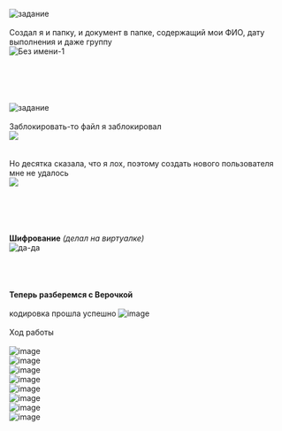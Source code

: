 ![задание](https://user-images.githubusercontent.com/70691206/96773266-ee878300-13ec-11eb-914a-f2052f18d612.jpg)  
   
Создал я и папку, и документ в папке, содержащий мои ФИО, дату выполнения и даже группу  
![Без имени-1](https://user-images.githubusercontent.com/70691206/96774014-10353a00-13ee-11eb-8f3e-16b34408c1ed.jpg)  
    
    
    
    
    
![задание](https://user-images.githubusercontent.com/70691206/96773678-8d13e400-13ed-11eb-8d1b-514a6003918a.jpg)  
   
Заблокировать-то файл я заблокировал  
![](https://user-images.githubusercontent.com/70691206/96775812-bd10b680-13f0-11eb-861c-5ecfd1ff4655.gif)  
   
   
Но десятка сказала, что я лох, поэтому создать нового пользователя мне не удалось  
![](https://user-images.githubusercontent.com/70691206/96772954-8a64bf00-13ec-11eb-862e-d5017a806286.gif)  
    
    
    
    
    
__Шифрование__   *(делал на виртуалке)*  
![да-да](https://user-images.githubusercontent.com/70691206/100528076-c3f9c880-31e9-11eb-8d73-e3dd6f10c36f.gif)  
    
    
    
    
__Теперь разберемся с Верочкой__    
   
кодировка прошла успешно
![image](https://user-images.githubusercontent.com/70691206/100538307-fafac900-323f-11eb-9320-a566ddca40e4.png)      
    
Ход работы  
   
![image](https://user-images.githubusercontent.com/70691206/100538047-6b084f80-323e-11eb-82b8-d728eff2a10f.png)  
![image](https://user-images.githubusercontent.com/70691206/100538079-9428e000-323e-11eb-90c3-482b056146a9.png)  
![image](https://user-images.githubusercontent.com/70691206/100538152-fd105800-323e-11eb-8274-6532019e3f51.png)  
![image](https://user-images.githubusercontent.com/70691206/100538175-1f09da80-323f-11eb-9b7e-4cdf9a5ba2f2.png)  
![image](https://user-images.githubusercontent.com/70691206/100538198-3e086c80-323f-11eb-984b-27207c697f33.png)  
![image](https://user-images.githubusercontent.com/70691206/100538229-7b6cfa00-323f-11eb-9799-332e7e75c453.png)  
![image](https://user-images.githubusercontent.com/70691206/100538235-8e7fca00-323f-11eb-9c90-ec518af0f1d7.png)  
![image](https://user-images.githubusercontent.com/70691206/100538248-a8211180-323f-11eb-914d-8964bccc44ef.png)  

